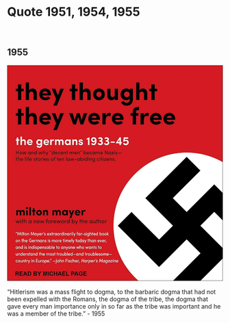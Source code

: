 # Quote 1951, 1954, 1955

&nbsp;

## 1955

![Milton Sanford Mayer, They Thought They Were Free: The Germans, 1933-45. Published 1955](Grim_Blunt/images/thought_free.jpg)

“Hitlerism was a mass flight to dogma, to the barbaric dogma that had not been expelled with the Romans, the dogma of the tribe, the dogma that gave every man importance only in so far as the tribe was important and he was a member of the tribe.” - 1955
